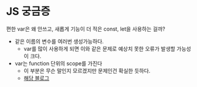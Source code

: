 # JS 궁금증

편한 var은 왜 안쓰고, 새롭게 기능이 더 적은 const, let을 사용하는 걸까?

- 같은 이름의 변수를 여러번 생성가능하다.
  - var를 많이 사용하게 되면 이와 같은 문제로 예상치 못한 오류가 발생할 가능성이 크다.
- var는 function 단위의 scope를 가진다
  - 이 부분은 무슨 말인지 모르겠지만 문제인건 확실한 듯하다. 
  - [해당 블로그](https://jodev.kr/entry/JavaScript-var%EB%A5%BC-%EA%B6%8C%EC%9E%A5%ED%95%98%EC%A7%80-%EC%95%8A%EB%8A%94-%EC%9D%B4%EC%9C%A0#:~:text=%EC%9C%84%EC%9D%98%20%EC%BD%94%EB%93%9C%EC%99%80%20%EA%B0%99%EC%9D%B4%20const%EB%A1%9C%20foo%EB%9D%BC%EB%8A%94%20%EB%B3%80%EC%88%98,%EA%B0%80%20%EB%B0%9C%EC%83%9D%ED%95%A0%20%EA%B0%80%EB%8A%A5%EC%84%B1%EC%9D%B4%20%ED%81%AC%EB%8B%A4.)

